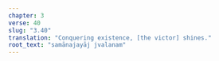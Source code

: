 ```yaml
---
chapter: 3
verse: 40
slug: "3.40"
translation: "Conquering existence, [the victor] shines."
root_text: "samānajayāj jvalanam"
---
```


